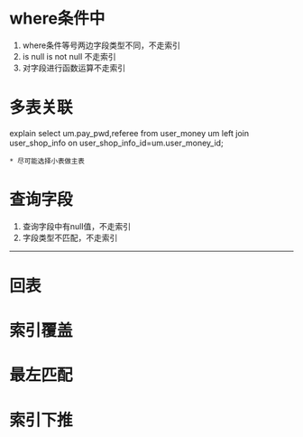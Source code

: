 # where条件中
1. where条件等号两边字段类型不同，不走索引
2. is null is not null 不走索引
3. 对字段进行函数运算不走索引

# 多表关联
explain
		select
		um.pay_pwd,referee
    from  user_money  um
    left join user_shop_info  on user_shop_info_id=um.user_money_id;

    * 尽可能选择小表做主表


# 查询字段
1. 查询字段中有null值，不走索引
2. 字段类型不匹配，不走索引


---

# 回表
# 索引覆盖
# 最左匹配
# 索引下推